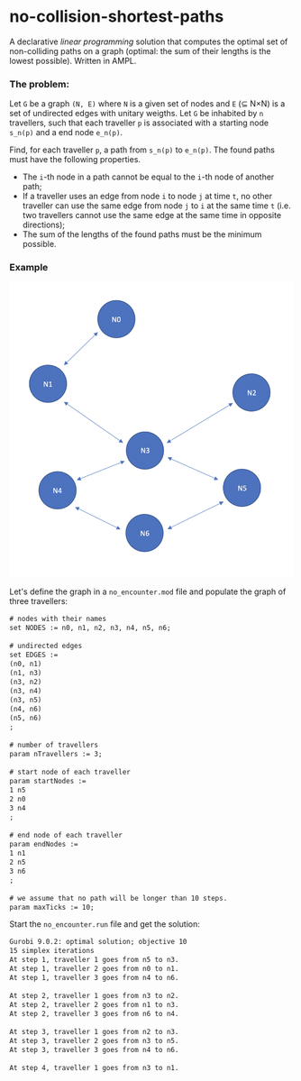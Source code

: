 # no-collision-shortest-paths
A declarative _linear programming_ solution that computes the optimal set of non-colliding paths on a graph (optimal: the sum of their lengths is the lowest possible). Written in AMPL.

### The problem:

Let `G` be a graph `(N, E)` where `N` is a given set of nodes and `E` (⊆ N×N) is a set of undirected edges with unitary weigths. Let `G` be inhabited by `n` travellers, such that each traveller `p` is associated with a starting node `s_n(p)` and a end node `e_n(p)`. 

Find, for each traveller `p`, a path from `s_n(p)` to `e_n(p)`. The found paths must have the following properties.

* The `i`-th node in a path cannot be equal to the `i`-th node of another path;
* If a traveller uses an edge from node `i` to node `j` at time `t`, no other traveller can use the same edge from node `j` to `i` at the same time `t` (i.e. two travellers cannot use the same edge at the same time in opposite directions);
* The sum of the lengths of the found paths must be the minimum possible.

### Example

![Graph](graph.png "Graph")

Let's define the graph in a `no_encounter.mod` file and populate the graph of three travellers:

```ampl
# nodes with their names
set NODES := n0, n1, n2, n3, n4, n5, n6;

# undirected edges
set EDGES := 
(n0, n1)
(n1, n3)
(n3, n2)
(n3, n4)
(n3, n5)
(n4, n6)
(n5, n6)
;

# number of travellers
param nTravellers := 3;

# start node of each traveller
param startNodes := 
1 n5 
2 n0
3 n4
;

# end node of each traveller
param endNodes := 
1 n1 
2 n5
3 n6
;

# we assume that no path will be longer than 10 steps.
param maxTicks := 10;
```

Start the `no_encounter.run` file and get the solution:

```
Gurobi 9.0.2: optimal solution; objective 10
15 simplex iterations
At step 1, traveller 1 goes from n5 to n3.
At step 1, traveller 2 goes from n0 to n1.
At step 1, traveller 3 goes from n4 to n6.

At step 2, traveller 1 goes from n3 to n2.
At step 2, traveller 2 goes from n1 to n3.
At step 2, traveller 3 goes from n6 to n4.

At step 3, traveller 1 goes from n2 to n3.
At step 3, traveller 2 goes from n3 to n5.
At step 3, traveller 3 goes from n4 to n6.

At step 4, traveller 1 goes from n3 to n1.
```
